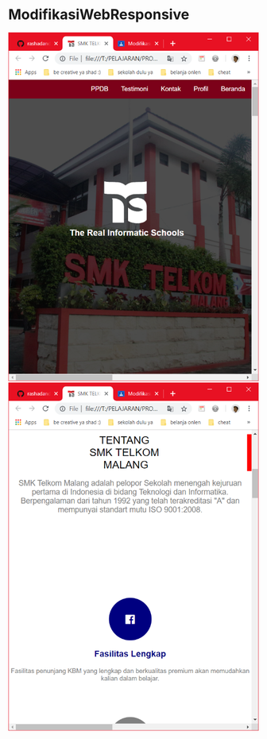 # ModifikasiWebResponsive
![alt text](https://github.com/rashadandredi/ModifikasiWebResponsive/blob/master/hasil/1.PNG)
![alt text](https://github.com/rashadandredi/ModifikasiWebResponsive/blob/master/hasil/2.PNG)
